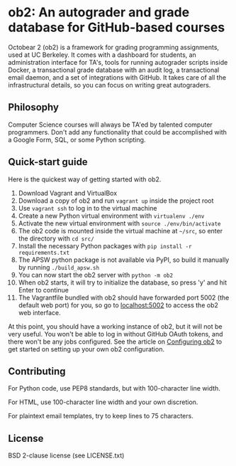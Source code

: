 ob2: An autograder and grade database for GitHub-based courses
==============================================================

Octobear 2 (ob2) is a framework for grading programming assignments, used at UC Berkeley. It comes
with a dashboard for students, an administration interface for TA's, tools for running autograder
scripts inside Docker, a transactional grade database with an audit log, a transactional email
daemon, and a set of integrations with GitHub. It takes care of all the infrastructural details, so
you can focus on writing great autograders.

## Philosophy

Computer Science courses will always be TA'ed by talented computer programmers. Don't add any
functionality that could be accomplished with a Google Form, SQL, or some Python scripting.

## Quick-start guide

Here is the quickest way of getting started with ob2.

1. Download Vagrant and VirtualBox
1. Download a copy of ob2 and run `vagrant up` inside the project root
1. Use `vagrant ssh` to log in to the virtual machine
1. Create a new Python virtual environment with `virtualenv ./env`
1. Activate the new virtual environment with `source ./env/bin/activate`
1. The ob2 code is mounted inside the virtual machine at `~/src`, so enter the directory with
   `cd src/`
1. Install the necessary Python packages with `pip install -r requirements.txt`
1. The APSW python package is not available via PyPI, so build it manually by running
   `./build_apsw.sh`
1. You can now start the ob2 server with `python -m ob2`
1. When ob2 starts, it will try to initialize the database, so press 'y' and hit Enter to continue
1. The Vagrantfile bundled with ob2 should have forwarded port 5002 (the default web port) for you,
   so go to [localhost:5002](http://localhost:5002/) to access the ob2 web interface.

At this point, you should have a working instance of ob2, but it will not be very useful. You
won't be able to log in without GitHub OAuth tokens, and there won't be any jobs configured.
See the article on [Configuring ob2](http://github.com/octobear2/ob2/TODO-put-link-here) to get
started on setting up your own ob2 configuration.

## Contributing

For Python code, use PEP8 standards, but with 100-character line width.

For HTML, use 100-character line width and your own discretion.

For plaintext email templates, try to keep lines to 75 characters.

## License

BSD 2-clause license (see LICENSE.txt)

